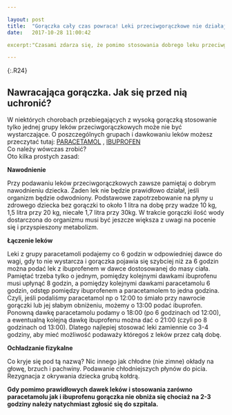 ```yaml
---

layout: post
title:  "Gorączka cały czas powraca! Leki przeciwgorączkowe nie działają! Co robić?"
date:   2017-10-28 11:00:42

excerpt:"Czasami zdarza się, że pomimo stosowania dobrego leku przeciwgorączkowego gorączka pojawia się bardzo szybko ponownie. Co wówczas robić? W jaki sposób łączyć leki przeciwgorączkowe, aby pomóc dziecku?"

---
```


{:.R24}
## Nawracająca gorączka. Jak się przed nią uchronić?

W niektórych chorobach przebiegających z wysoką gorączką stosowanie tylko jednej grupy leków przeciwgorączkowych może nie być wystarczające. O poszczególnych grupach i dawkowaniu leków możesz przeczytać tutaj: [PARACETAMOL](http://koniczynka-med.pl/2017/11/03/leki-przeciwgoraczkowe-paracetamol.html) , [IBUPROFEN](http://koniczynka-med.pl/2017/11/06/leki-przeciwgoraczkowe-ibuprofen.html)  
Co należy wówczas zrobić?  
Oto kilka prostych zasad:

**Nawodnienie**

Przy podawaniu leków przeciwgorączkowych zawsze pamiętaj o dobrym nawodnieniu dziecka. Żaden lek nie będzie prawidłowo działał, jeśli organizm będzie odwodniony. Podstawowe zapotrzebowanie na płyny u zdrowego dziecka bez gorączki to około 1 litra na dobę przy wadze 10 kg, 1,5 litra przy 20 kg, niecałe 1,7 litra przy 30kg. W trakcie gorączki ilość wody dostarczona do organizmu musi być jeszcze większa z uwagi na pocenie się i przyspieszony metabolizm.

**Łączenie leków**

Leki z grupy paracetamoli podajemy co 6 godzin w odpowiedniej dawce do wagi, gdy to nie wystarcza i gorączka pojawia się szybciej niż za 6 godzin można podać lek z ibuprofenem w dawce dostosowanej do masy ciała. Pamiętać trzeba tylko o jednym, pomiędzy kolejnymi dawkami ibuprofenu musi upłynąć 8 godzin, a pomiędzy kolejnymi dawkami paracetamolu 6 godzin, odstęp pomiędzy ibuprofenem a paracetamolem to jedna godzina.  
Czyli, jeśli podaliśmy paracetamol np o 12:00 to śmiało przy nawrocie gorączki lub jej słabym obniżeniu, możemy o 13:00 podać ibuprofen. Ponowną dawkę paracetamolu podamy o 18:00 (po 6 godzinach od 12:00), a ewentualną kolejną dawkę ibuprofenu można dać o 21:00 (czyli po 8 godzinach od 13:00). Dlatego najlepiej stosować leki zamiennie co 3-4 godziny, aby mieć możliwość podaważy któregoś z leków przez całą dobę.

**Ochładzanie fizykalne**

Co kryje się pod tą nazwą? Nic innego jak chłodne (nie zimne) okłady na głowę, brzuch i pachwiny. Podawanie chłodniejszych płynów do picia. Rezygnacja z okrywania dziecka grubą kołdrą.




**Gdy pomimo prawidłowych dawek leków i stosowania zarówno paracetamolu jak i ibuprofenu gorączka nie obniża się chociaż na 2-3 godziny należy natychmiast zgłosić się do szpitala.**

